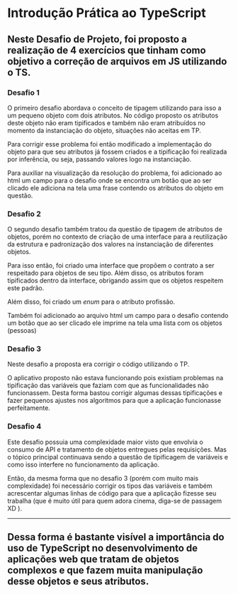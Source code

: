 # Introdução Prática ao TypeScript
## Neste Desafio de Projeto, foi proposto a realização de 4 exercícios que tinham como objetivo a correção de arquivos em JS utilizando o TS.

### Desafio 1

O primeiro desafio abordava o conceito de tipagem utilizando para isso a um pequeno objeto com dois atributos.
No código proposto os atributos deste objeto não eram tipificados e também não eram atribuídos no momento da instanciação do objeto, situações não aceitas em TP.


Para corrigir esse problema foi então modificado a implementação do objeto para que seu atributos já fossem criados e a tipificação foi realizada por inferência, ou seja, passando valores logo na instanciação.


Para auxiliar na visualização da resolução do problema, foi adicionado ao html um campo para o desafio onde se encontra um botão que ao ser clicado ele adiciona na tela uma frase contendo os atributos do objeto em questão.

### Desafio 2

O segundo desafio também tratou da questão de tipagem de atributos de objetos, porém no contexto de criação de uma interface para a reutilização da estrutura e padronização dos valores na instanciação de diferentes objetos.


Para isso então, foi criado uma interface que propõem o contrato a ser respeitado para objetos de seu tipo. Além disso, os atributos foram tipificados dentro da interface, obrigando assim que os objetos respeitem este padrão.


Além disso, foi criado um *enum* para o atributo profissão.


Também foi adicionado ao arquivo html um campo para o desafio contendo um botão que ao ser clicado ele imprime na tela uma lista com os objetos (pessoas)

### Desafio 3

Neste desafio a proposta era corrigir o código utilizando o TP.

O aplicativo proposto não estava funcionando pois existiam problemas na tipificação das variáveis que faziam com que as funcionalidades não funcionassem.
Desta forma bastou corrigir algumas dessas tipificações e fazer pequenos ajustes nos algoritmos para que a aplicação funcionasse perfeitamente.


### Desafio 4

Este desafio possuia uma complexidade maior visto que envolvia o consumo de API e tratamento de objetos entregues pelas requisições.
Mas o tópico principal continuava sendo a questão de tipificagem de variáveis e como isso interfere no funcionamento da aplicação.

Então, da mesma forma que no desafio 3 (porém com muito mais complexidade) foi necessário corrigir os tipos das variáveis e também acrescentar algumas linhas de código para que a aplicação fizesse seu trabalha (que é muito útil para quem adora cinema, diga-se de passagem XD ).

<hr>

## Dessa forma é bastante visível a importância do uso de TypeScript no desenvolvimento de aplicações web que tratam de objetos complexos e que fazem muita manipulação desse objetos e seus atributos.
